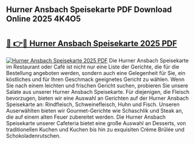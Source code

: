 ## Hurner Ansbach Speisekarte PDF Download Online 2025 4K4O5

# <h2><a href="http://gc8g7u.nevu.top/?p=Hurner+Ansbach+Speisekarte">🔗 👉🔴 Hurner Ansbach Speisekarte 2025 PDF</a></h2>

[![Hurner Ansbach Speisekarte 2025 PDF](https://i.imgur.com/dBaPXMq.png)](http://gc8g7u.nevu.top/?p=Hurner+Ansbach+Speisekarte)
Die Hurner Ansbach Speisekarte im Restaurant oder Café ist nicht nur eine Liste der Gerichte, die für die Bestellung angeboten werden, sondern auch eine Gelegenheit für Sie, ein köstliches und für Ihren Geschmack geeignetes Gericht zu wählen. Wenn Sie nach einem leichten und frischen Gericht suchen, probieren Sie unsere Salate aus unserer Hurner Ansbach Speisekarte. Für diejenigen, die Fleisch bevorzugen, bieten wir eine Auswahl an Gerichten auf der Hurner Ansbach Speisekarte an: Rindfleisch, Schweinefleisch, Huhn und Fisch. Unseren Auserwählten bieten wir Gourmet-Gerichte wie Schaschlik und Steak an, die auf einem alten Feuer zubereitet werden. Die Hurner Ansbach Speisekarte unserer Cafeteria bietet eine große Auswahl an Desserts, von traditionellen Kuchen und Kuchen bis hin zu exquisiten Crème Brûlée und Schokoladenrutschen.
